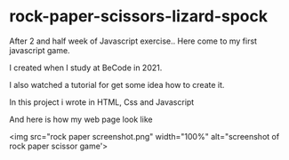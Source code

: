 # rock-paper-scissors-lizard-spock

After 2 and half week of Javascript exercise.. Here come to my first javascript game.

I created when I study at BeCode in 2021.

I also watched a tutorial for get some idea how to create it. 

In this project i wrote in HTML, Css and Javascript 

And here is how my web page look like 

<img src="rock paper screenshot.png" width="100%" alt="screenshot of rock paper scissor game'>
